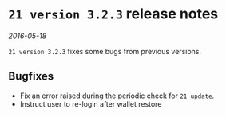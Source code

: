 # `21 version 3.2.3` release notes

*2016-05-18*

`21 version 3.2.3` fixes some bugs from previous versions.

## Bugfixes

- Fix an error raised during the periodic check for `21 update`.
- Instruct user to re-login after wallet restore
